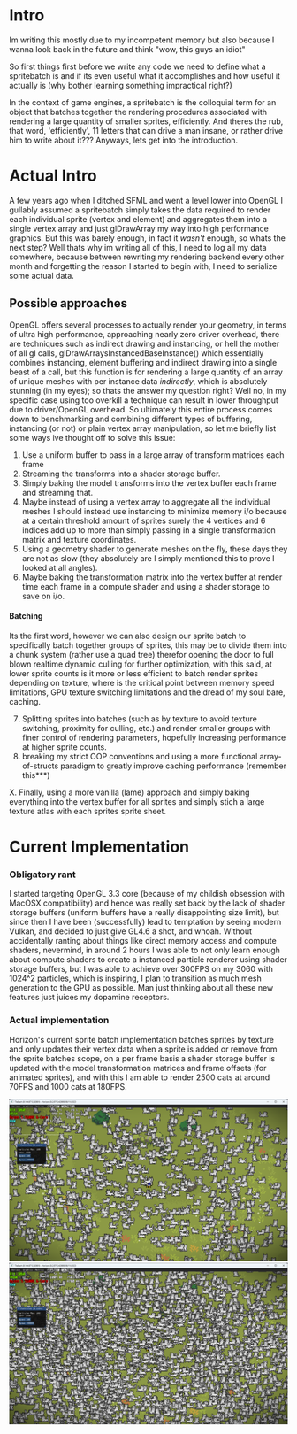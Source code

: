 # Intro
Im writing this mostly due to my incompetent memory but also because I wanna look back in the future and think "wow, this guys an idiot"

So first things first before we write any code we need to define what a spritebatch is and if its even useful what it accomplishes and how useful it actually is (why bother learning something impractical right?)

In the context of game engines, a spritebatch is the colloquial term for an object that batches together the rendering procedures associated with rendering a large quantity of smaller sprites, efficiently. And theres the rub, that word, 'efficiently', 11 letters that can drive a man insane, or rather drive him to write about it??? Anyways, lets get into the introduction.

# Actual Intro
A few years ago when I ditched SFML and went a level lower into OpenGL I gullably assumed a spritebatch simply takes the data required to render each individual sprite (vertex and element) and aggregates them into a single vertex array and just glDrawArray my way into high performance graphics. But this was barely enough, in fact it *wasn't* enough, so whats the next step? Well thats why im writing all of this, I need to log all my data somewhere, because between rewriting my rendering backend every other month and forgetting the reason I started to begin with, I need to serialize some actual data.
## Possible approaches
OpenGL offers several processes to actually render your geometry, in terms of ultra high performance, approaching nearly zero driver overhead, there are techniques such as indirect drawing and instancing, or hell the mother of all gl calls, glDrawArraysInstancedBaseInstance() which essentially combines instancing, element buffering and indirect drawing into a single beast of a call, but this function is for rendering a large quantity of an array of unique meshes with per instance data _indirectly_, which is absolutely stunning (in my eyes); so thats the answer my question right? Well no, in my specific case using too overkill a technique can result in lower throughput due to driver/OpenGL overhead. So ultimately this entire process comes down to benchmarking and combining different types of buffering, instancing (or not) or plain vertex array manipulation, so let me briefly list some ways ive thought off to solve this issue:

1. Use a uniform buffer to pass in a large array of transform matrices each frame
2. Streaming the transforms into a shader storage buffer.
3. Simply baking the model transforms into the vertex buffer each frame and streaming that.
4. Maybe instead of using a vertex array to aggregate all the individual meshes I should instead use instancing to minimize memory i/o because at a certain threshold amount of sprites surely the 4 vertices and 6 indices add up to more than simply passing in a single transformation matrix and texture coordinates.
5. Using a geometry shader to generate meshes on the fly, these days they are not as slow (they absolutely are I simply mentioned this to prove I looked at all angles).
6. Maybe baking the transformation matrix into the vertex buffer at render time each frame in a compute shader and using a shader storage to save on i/o.

#### Batching
Its the first word, however we can also design our sprite batch to specifically batch together groups of sprites, this may be to divide them into a chunk system (rather use a quad tree) therefor opening the door to full blown realtime dynamic culling for further optimization, with this said, at lower sprite counts is it more or less efficient to batch render sprites depending on texture, where is the critical point between memory speed limitations, GPU texture switching limitations and the dread of my soul bare, caching.

7. Splitting sprites into batches (such as by texture to avoid texture switching, proximity for culling, etc.) and render smaller groups with finer control of rendering parameters, hopefully increasing performance at higher sprite counts.
8. breaking my strict OOP conventions and using a more functional array-of-structs paradigm to greatly improve caching performance (remember this***)

X. Finally, using a more vanilla (lame) approach and simply baking everything into the vertex buffer for all sprites and simply stich a large texture atlas with each sprites sprite sheet.

# Current Implementation
### Obligatory rant
I started targeting OpenGL 3.3 core (because of my childish obsession with MacOSX compatibility) and hence was really set back by the lack of shader storage buffers (uniform buffers have a really disappointing size limit), but since then I have been (successfully) lead to temptation by seeing modern Vulkan, and decided to just give GL4.6 a shot, and whoah. Without accidentally ranting about things like direct memory access and compute shaders, nevermind, in around 2 hours I was able to not only learn enough about compute shaders to create a instanced particle renderer using shader storage buffers, but I was able to achieve over 300FPS on my 3060 with 1024^2 particles, which is inspiring, I plan to transition as much mesh generation to the GPU as possible. Man just thinking about all these new features just juices my dopamine receptors.

### Actual implementation
Horizon's current sprite batch implementation batches sprites by texture and only updates their vertex data when a sprite is added or remove from the sprite batches scope, on a per frame basis a shader storage buffer is updated with the model transformation matrices and frame offsets (for animated sprites), and with this I am able to render 2500 cats at around 70FPS and 1000 cats at 180FPS.

![1000 cats at 150FPS](image.png)
![2500 cats at 70FPS](image-1.png)